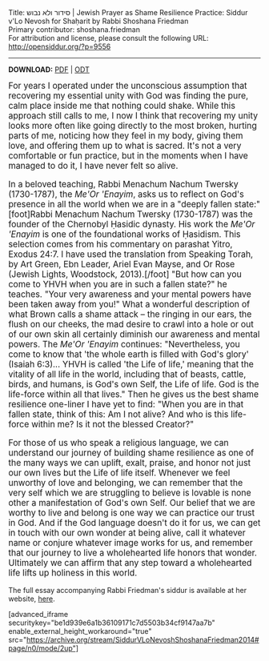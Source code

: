 <html>
<head></head>
<body>
Title: סידור ולא נבוש | Jewish Prayer as Shame Resilience Practice: Siddur v'Lo Nevosh for Shaḥarit by Rabbi Shoshana Friedman<br />
Primary contributor: shoshana.friedman<br />
For attribution and license, please consult the following URL: <a href="http://opensiddur.org/?p=9556">http://opensiddur.org/?p=9556</a>
<p />
<hr />


<strong>DOWNLOAD:</strong> <a href="https://opensiddur.org/wp-content/uploads/2014/10/Shoshana-Friedman-Siddur-vLo-Nevosh.pdf">PDF</a> | <a href="https://opensiddur.org/wp-content/uploads/2014/10/Shoshana-Friedman-Siddur-vLo-Nevosh.odt">ODT</a>

<div class="english" style="font-size: 1.2em;">
For years I operated under the unconscious assumption that recovering my essential unity with God was finding the pure, calm place inside me that nothing could shake.  While this approach still calls to me, I now I think that recovering my unity looks more often like going directly to the most broken, hurting parts of me, noticing how they feel in my body, giving them love, and offering them up to what is sacred.  It's not a very comfortable or fun practice, but in the moments when I have managed to do it, I have never felt so alive.

In a beloved teaching, Rabbi Menachum Nachum Twersky (1730-1787), the <em>Me'Or 'Enayim</em>, asks us to reflect on God's presence in all the world when we are in a "deeply fallen state:"[foot]Rabbi Menachum Nachum Twersky (1730-1787) was the founder of the Chernobyl Ḥasidic dynasty. His work the <em>Me'Or 'Enayim</em> is one of the foundational works of Ḥasidism. This selection comes from his commentary on parashat Yitro, Exodus 24:7. I have used the translation from Speaking Torah, by Art Green, Ebn Leader, Ariel Evan Mayse, and Or Rose (Jewish Lights, Woodstock, 2013).[/foot] "But how can you come to YHVH when you are in such a fallen state?" he teaches. "Your very awareness and your mental powers have been taken away from you!"  What a wonderful description of what Brown calls a shame attack – the ringing in our ears, the flush on our cheeks, the mad desire to crawl into a hole or out of our own skin all certainly diminish our awareness and mental powers. The <em>Me'Or 'Enayim</em> continues: "Nevertheless, you come to know that 'the whole earth is filled with God's glory' (Isaiah 6:3)... YHVH is called 'the Life of life,' meaning that the vitality of all life in the world, including that of beasts, cattle, birds, and humans, is God's own Self, the Life of life.  God is the life-force within all that lives." Then he gives us the best shame resilience one-liner I have yet to find: "When you are in that fallen state, think of this: Am I not alive? And who is this life-force within me? Is it not the blessed Creator?"

For those of us who speak a religious language, we can understand our journey of building shame resilience as one of the many ways we can uplift, exalt, praise, and honor not just our own lives but the Life of life itself. Whenever we feel unworthy of love and belonging, we can remember that the very self which we are struggling to believe is lovable is none other a manifestation of God's own Self.  Our belief that we are worthy to live and belong is one way we can practice our trust in God.  And if the God language doesn't do it for us, we can get in touch with our own wonder at being alive, call it whatever name or conjure whatever image works for us, and remember that our journey to live a wholehearted life honors that wonder. Ultimately we can affirm that any step toward a wholehearted life lifts up holiness in this world.
</div>

The full essay accompanying Rabbi Friedman's siddur is available at her website, <a href="http://web.archive.org/web/20160804165328/http://shoshanameira.com:80/wp-content/uploads/2014/07/Prayer-as-Shame-Resilience-Practice.pdf">here</a>.

[advanced_iframe securitykey="be1d939e6a1b36109171c7d5503b34cf9147aa7b" enable_external_height_workaround="true" src="https://archive.org/stream/SiddurVLoNevoshShoshanaFriedman2014#page/n0/mode/2up"]

</body>
</html>